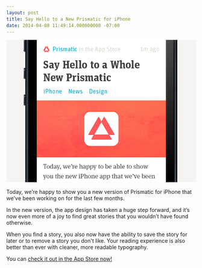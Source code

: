 ```yaml
---
layout: post
title: Say Hello to a New Prismatic for iPhone
date: 2014-04-08 11:49:14.000000000 -07:00
---
```

![](/content/images/2014/Apr/img.png)

Today, we’re happy to show you a new version of Prismatic for iPhone that we've been working on for the last few months.

 In the new version, the app design has taken a huge step forward, and it’s now even more of a joy to find great stories that you wouldn’t have found otherwise.

When you find a story, you also now have the ability to save the story for later or to remove a story you don't like. Your reading experience is also better than ever with cleaner, more readable typography.

You can [check it out in the App Store now!](https://itunes.apple.com/us/app/prismatic-always-interesting/id551206444?mt=8)
